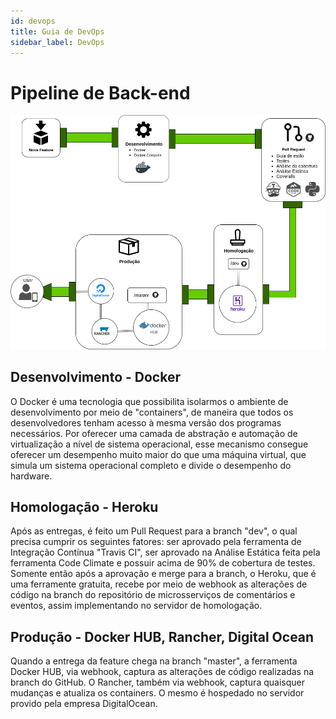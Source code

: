 ```yaml
---
id: devops
title: Guia de DevOps
sidebar_label: DevOps
---
```


# Pipeline de Back-end
![PIPELINE](assets/PipelineRoles.png)

## Desenvolvimento - Docker
O Docker é uma tecnologia que possibilita isolarmos o ambiente de desenvolvimento por meio de "containers", de maneira que todos os desenvolvedores tenham acesso à mesma versão dos programas necessários. Por oferecer uma camada de abstração e automação de virtualização a nível de sistema operacional, esse mecanismo consegue oferecer um desempenho muito maior do que uma máquina virtual, que simula um sistema operacional completo e divide o desempenho do hardware.

## Homologação - Heroku
Após as entregas, é feito um Pull Request para a branch "dev", o qual precisa cumprir os seguintes fatores: ser aprovado pela ferramenta de Integração Contínua "Travis CI", ser aprovado na Análise Estática feita pela ferramenta Code Climate e possuir acima de 90% de cobertura de testes. Somente então após a aprovação e merge para a branch, o Heroku, que é uma ferramente gratuita, recebe por meio de webhook as alterações de código na branch do repositório de microsserviços de comentários e eventos, assim implementando no servidor de homologação.

## Produção - Docker HUB, Rancher, Digital Ocean
Quando a entrega da feature chega na branch "master", a ferramenta Docker HUB, via webhook, captura as alterações de código realizadas na branch do GitHub. O Rancher, também via webhook, captura quaisquer mudanças e atualiza os containers. O mesmo é hospedado no servidor provido pela empresa DigitalOcean.